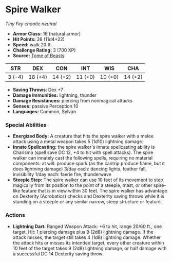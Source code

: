 # Spire Walker

*Tiny* *Fey* *chaotic neutral*

- **Armor Class:** 16 (natural armor)
- **Hit Points:** 38 (11d4+22)
- **Speed:** walk 20 ft.
- **Challenge Rating:** 3 (700 XP)
- **Source:** [Tome of Beasts](https://koboldpress.com/kpstore/product/tome-of-beasts-for-5th-edition-print/)

| STR | DEX | CON | INT | WIS | CHA |
| --- | --- | --- | --- | --- | --- |
| 3 (-4) | 18 (+4) | 14 (+2) | 11 (+0) | 10 (+0) | 14 (+2) |

- **Saving Throws**: Dex +7
- **Damage Immunities:** lightning, thunder
- **Damage Resistances:** piercing from nonmagical attacks
- **Senses:** passive Perception 10
- **Languages:** Common, Sylvan
### Special Abilities
- **Energized Body:** A creature that hits the spire walker with a melee attack using a metal weapon takes 5 (1d10) lightning damage.
- **Innate Spellcasting:** the spire walker's innate spellcasting ability is Charisma (spell save DC 12, +4 to hit with spell attacks). The spire walker can innately cast the following spells, requiring no material components:  at will: produce spark (as the cantrip produce flame, but it does lightning damage)  3/day each: dancing lights, feather fall, invisibility  1/day each: faerie fire, thunderwave
- **Steeple Step:** The spire walker can use 10 feet of its movement to step magically from its position to the point of a steeple, mast, or other spire-like feature that is in view within 30 feet. The spire walker has advantage on Dexterity (Acrobatics) checks and Dexterity saving throws while it is standing on a steeple or any similar narrow, steep structure or feature.
### Actions
- **Lightning Dart:** Ranged Weapon Attack: +6 to hit, range 20/60 ft., one target. Hit: 1 piercing damage plus 9 (2d8) lightning damage. If the attack misses, the target still takes 4 (1d8) lightning damage. Whether the attack hits or misses its intended target, every other creature within 10 feet of the target takes 9 (2d8) lightning damage, or half damage with a successful DC 14 Dexterity saving throw.
